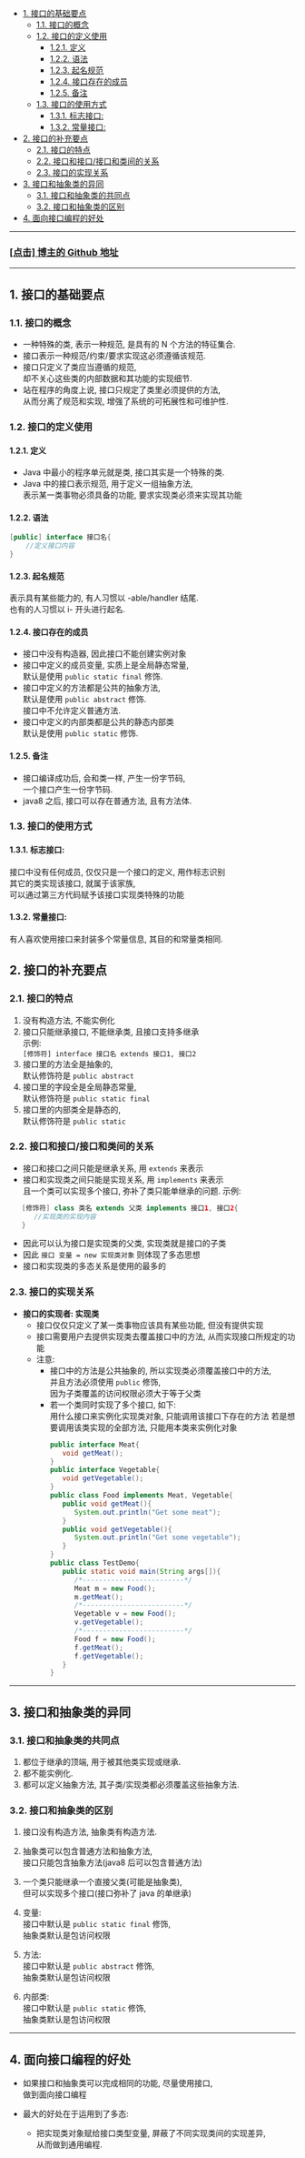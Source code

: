<!-- TOC -->

- [1. 接口的基础要点](#1-接口的基础要点)
  - [1.1. 接口的概念](#11-接口的概念)
  - [1.2. 接口的定义使用](#12-接口的定义使用)
    - [1.2.1. 定义](#121-定义)
    - [1.2.2. 语法](#122-语法)
    - [1.2.3. 起名规范](#123-起名规范)
    - [1.2.4. 接口存在的成员](#124-接口存在的成员)
    - [1.2.5. 备注](#125-备注)
  - [1.3. 接口的使用方式](#13-接口的使用方式)
    - [1.3.1. 标志接口:](#131-标志接口)
    - [1.3.2. 常量接口:](#132-常量接口)
- [2. 接口的补充要点](#2-接口的补充要点)
  - [2.1. 接口的特点](#21-接口的特点)
  - [2.2. 接口和接口/接口和类间的关系](#22-接口和接口接口和类间的关系)
  - [2.3. 接口的实现关系](#23-接口的实现关系)
- [3. 接口和抽象类的异同](#3-接口和抽象类的异同)
  - [3.1. 接口和抽象类的共同点](#31-接口和抽象类的共同点)
  - [3.2. 接口和抽象类的区别](#32-接口和抽象类的区别)
- [4. 面向接口编程的好处](#4-面向接口编程的好处)

<!-- /TOC -->

****
<a href='https://github.com/leon9dragon'><h3>[点击] 博主的 Github 地址</h3></a>
****

## 1. 接口的基础要点

### 1.1. 接口的概念
- 一种特殊的类, 表示一种规范, 是具有的 N 个方法的特征集合.
- 接口表示一种规范/约束/要求实现这必须遵循该规范.
- 接口只定义了类应当遵循的规范,  
  却不关心这些类的内部数据和其功能的实现细节.
- 站在程序的角度上说, 接口只规定了类里必须提供的方法,  
  从而分离了规范和实现, 增强了系统的可拓展性和可维护性.

### 1.2. 接口的定义使用

#### 1.2.1. 定义  
  - Java 中最小的程序单元就是类, 接口其实是一个特殊的类.
  - Java 中的接口表示规范, 用于定义一组抽象方法,   
    表示某一类事物必须具备的功能, 要求实现类必须来实现其功能  

#### 1.2.2. 语法  
  ```java
  [public] interface 接口名{
      //定义接口内容
  }
  ```

#### 1.2.3. 起名规范  
  表示具有某些能力的, 有人习惯以 -able/handler 结尾.  
  也有的人习惯以 i- 开头进行起名.

#### 1.2.4. 接口存在的成员  
  - 接口中没有构造器, 因此接口不能创建实例对象
  - 接口中定义的成员变量, 实质上是全局静态常量,  
    默认是使用 `public static final` 修饰.
  - 接口中定义的方法都是公共的抽象方法,  
    默认是使用 `public abstract` 修饰.  
    接口中不允许定义普通方法.
  - 接口中定义的内部类都是公共的静态内部类  
    默认是使用 `public static` 修饰.

#### 1.2.5. 备注  
  - 接口编译成功后, 会和类一样, 产生一份字节码,  
  一个接口产生一份字节码.    
  - java8 之后, 接口可以存在普通方法, 且有方法体.

### 1.3. 接口的使用方式

#### 1.3.1. 标志接口:  
  接口中没有任何成员, 仅仅只是一个接口的定义, 用作标志识别  
  其它的类实现该接口, 就属于该家族,  
  可以通过第三方代码赋予该接口实现类特殊的功能

#### 1.3.2. 常量接口:  
  有人喜欢使用接口来封装多个常量信息, 其目的和常量类相同.


## 2. 接口的补充要点

### 2.1. 接口的特点
1. 没有构造方法, 不能实例化
2. 接口只能继承接口, 不能继承类, 且接口支持多继承  
   示例:  
   `[修饰符] interface 接口名 extends 接口1, 接口2`
3. 接口里的方法全是抽象的,  
   默认修饰符是 `public abstract`
4. 接口里的字段全是全局静态常量,  
   默认修饰符是 `public static final`
5. 接口里的内部类全是静态的,  
   默认修饰符是 `public static`

### 2.2. 接口和接口/接口和类间的关系
- 接口和接口之间只能是继承关系, 用 `extends` 来表示
- 接口和实现类之间只能是实现关系, 用 `implements` 来表示  
  且一个类可以实现多个接口, 弥补了类只能单继承的问题.
  示例:  
```java
   [修饰符] class 类名 extends 父类 implements 接口1, 接口2{
      //实现类的实现内容
   }
```
- 因此可以认为接口是实现类的父类, 实现类就是接口的子类  
- 因此 `接口 变量 = new 实现类对象` 则体现了多态思想  
- 接口和实现类的多态关系是使用的最多的

### 2.3. 接口的实现关系
- **接口的实现者: 实现类**
  - 接口仅仅只定义了某一类事物应该具有某些功能, 但没有提供实现
  - 接口需要用户去提供实现类去覆盖接口中的方法, 从而实现接口所规定的功能
  - 注意:  
    - 接口中的方法是公共抽象的, 所以实现类必须覆盖接口中的方法,  
    并且方法必须使用 `public` 修饰,   
    因为子类覆盖的访问权限必须大于等于父类
    - 若一个类同时实现了多个接口, 如下:  
      用什么接口来实例化实现类对象, 只能调用该接口下存在的方法
      若是想要调用该类实现的全部方法, 只能用本类来实例化对象
      ```java
      public interface Meat{
         void getMeat();
      }
      public interface Vegetable{
         void getVegetable();
      }
      public class Food implements Meat, Vegetable{
         public void getMeat(){
            System.out.println("Get some meat");
         }
         public void getVegetable(){
            System.out.println("Get some vegetable");
         }
      }
      public class TestDemo{
         public static void main(String args[]){
            /*-------------------------*/
            Meat m = new Food();
            m.getMeat();
            /*-------------------------*/
            Vegetable v = new Food();
            v.getVegetable();
            /*-------------------------*/
            Food f = new Food();
            f.getMeat();
            f.getVegetable();
         }
      }
      ```
****

## 3. 接口和抽象类的异同

### 3.1. 接口和抽象类的共同点
1. 都位于继承的顶端, 用于被其他类实现或继承.
2. 都不能实例化.
3. 都可以定义抽象方法, 其子类/实现类都必须覆盖这些抽象方法.

### 3.2. 接口和抽象类的区别
1. 接口没有构造方法, 抽象类有构造方法.

2. 抽象类可以包含普通方法和抽象方法,  
   接口只能包含抽象方法(java8 后可以包含普通方法)

3. 一个类只能继承一个直接父类(可能是抽象类),  
   但可以实现多个接口(接口弥补了 java 的单继承)

4. 变量:  
   接口中默认是 `public static final` 修饰,  
   抽象类默认是包访问权限

5. 方法:  
   接口中默认是 `public abstract` 修饰,  
   抽象类默认是包访问权限

6. 内部类:  
   接口中默认是 `public static` 修饰,  
   抽象类默认是包访问权限

****

## 4. 面向接口编程的好处  
- 如果接口和抽象类可以完成相同的功能, 尽量使用接口,  
   做到面向接口编程

- 最大的好处在于运用到了多态:  
  - 把实现类对象赋给接口类型变量, 屏蔽了不同实现类间的实现差异,   
  从而做到通用编程.